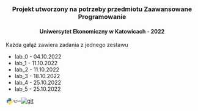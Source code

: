 <h3 align="center"> Projekt utworzony na potrzeby przedmiotu Zaawansowane Programowanie </h3>
<h4 align="center"> Uniwersytet Ekonomiczny w Katowicach - 2022 </h4>

<p> Każda gałąź zawiera zadania z jednego zestawu </p>


* lab_0 - 04.10.2022
* lab_1 - 11.10.2022
* lab_2 - 11.10.2022
* lab_3 - 18.10.2022
* lab_4 - 25.10.2022
* lab_5 - 25.10.2022


<div style="display: flex; flex-direction: row;">
    <a href="https://www.python.org" target="_blank"> <img src="https://raw.githubusercontent.com/devicons/devicon/master/icons/python/python-original.svg" alt="python" width="20" height="20" margin="0 8 0 8"/> </a>
    <a href="https://flask.palletsprojects.com/en/2.2.x/" target="_blank"> <img src="https://raw.githubusercontent.com/devicons/devicon/master/icons/flask/flask-original-wordmark.svg" alt="flask" width="20" height="20" margin="8 0 8 0"/> </a>
    <a href="https://git-scm.com/" target="_blank"> <img src="https://www.vectorlogo.zone/logos/git-scm/git-scm-icon.svg" alt="git" width="20" height="20" margin="8 0 8 0"/> </a>
</p>

